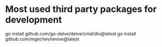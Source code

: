 # Most used third party packages for development

go install github.com/go-delve/delve/cmd/dlv@latest
go install github.com/mgechev/revive@latest
